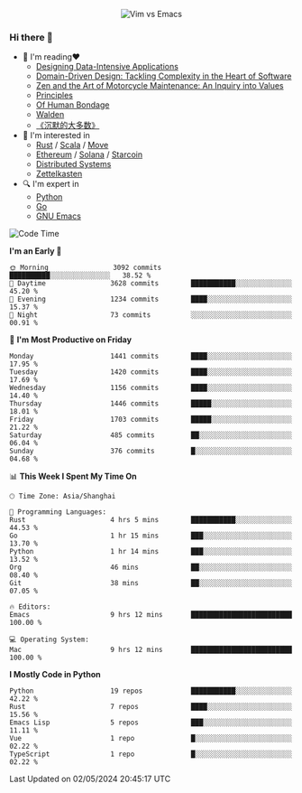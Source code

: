 <p align="center">
    <img src="https://gist.githubusercontent.com/coldnight/e696baffb094e71c96cb302118878eae/raw/40ea5053a6f66cc65f90f437e4173497da225958/banner.gif" alt="Vim vs Emacs" />
</p>

### Hi there 👋

- 📖 I'm reading❤️
    + [Designing Data-Intensive Applications](https://www.oreilly.com/library/view/designing-data-intensive-applications/9781491903063/)
    + [Domain-Driven Design: Tackling Complexity in the Heart of Software](https://www.dddcommunity.org/book/evans_2003/)
    + [Zen and the Art of Motorcycle Maintenance: An Inquiry into Values](https://en.wikipedia.org/wiki/Zen_and_the_Art_of_Motorcycle_Maintenance)
    + [Principles](https://www.principles.com/)
    + [Of Human Bondage](https://en.wikipedia.org/wiki/Of_Human_Bondage)
    + [Walden](https://en.wikipedia.org/wiki/Walden)
    + [《沉默的大多数》](https://en.wikipedia.org/wiki/Silent_majority)
- 🌱 I'm interested in
    + [Rust](https://www.rust-lang.org/) / [Scala](https://www.scala-lang.org/) / [Move](https://github.com/move-language/move/)
    + [Ethereum](https://ethereum.org/en/) / [Solana](https://solana.com/) / [Starcoin](https://github.com/starcoinorg/starcoin)
	+ [Distributed Systems](https://www.linuxzen.com/notes/topics/20200320174417_%E5%88%86%E5%B8%83%E5%BC%8F/)
	+ [Zettelkasten](https://www.linuxzen.com/notes/notes/20220120080920-slip_box/)
- 🔍 I'm expert in
    + [Python](https://www.python.org/)
    + [Go](https://go.dev/)
    + [GNU Emacs](https://www.gnu.org/software/emacs/)

<!--START_SECTION:waka-->
![Code Time](http://img.shields.io/badge/Code%20Time-2%2C854%20hrs%2056%20mins-blue)

**I'm an Early 🐤** 

```text
🌞 Morning                3092 commits        ██████████░░░░░░░░░░░░░░░   38.52 % 
🌆 Daytime                3628 commits        ███████████░░░░░░░░░░░░░░   45.20 % 
🌃 Evening                1234 commits        ████░░░░░░░░░░░░░░░░░░░░░   15.37 % 
🌙 Night                  73 commits          ░░░░░░░░░░░░░░░░░░░░░░░░░   00.91 % 
```
📅 **I'm Most Productive on Friday** 

```text
Monday                   1441 commits        ████░░░░░░░░░░░░░░░░░░░░░   17.95 % 
Tuesday                  1420 commits        ████░░░░░░░░░░░░░░░░░░░░░   17.69 % 
Wednesday                1156 commits        ████░░░░░░░░░░░░░░░░░░░░░   14.40 % 
Thursday                 1446 commits        █████░░░░░░░░░░░░░░░░░░░░   18.01 % 
Friday                   1703 commits        █████░░░░░░░░░░░░░░░░░░░░   21.22 % 
Saturday                 485 commits         ██░░░░░░░░░░░░░░░░░░░░░░░   06.04 % 
Sunday                   376 commits         █░░░░░░░░░░░░░░░░░░░░░░░░   04.68 % 
```


📊 **This Week I Spent My Time On** 

```text
🕑︎ Time Zone: Asia/Shanghai

💬 Programming Languages: 
Rust                     4 hrs 5 mins        ███████████░░░░░░░░░░░░░░   44.53 % 
Go                       1 hr 15 mins        ███░░░░░░░░░░░░░░░░░░░░░░   13.70 % 
Python                   1 hr 14 mins        ███░░░░░░░░░░░░░░░░░░░░░░   13.52 % 
Org                      46 mins             ██░░░░░░░░░░░░░░░░░░░░░░░   08.40 % 
Git                      38 mins             ██░░░░░░░░░░░░░░░░░░░░░░░   07.05 % 

🔥 Editors: 
Emacs                    9 hrs 12 mins       █████████████████████████   100.00 % 

💻 Operating System: 
Mac                      9 hrs 12 mins       █████████████████████████   100.00 % 
```

**I Mostly Code in Python** 

```text
Python                   19 repos            ███████████░░░░░░░░░░░░░░   42.22 % 
Rust                     7 repos             ████░░░░░░░░░░░░░░░░░░░░░   15.56 % 
Emacs Lisp               5 repos             ███░░░░░░░░░░░░░░░░░░░░░░   11.11 % 
Vue                      1 repo              █░░░░░░░░░░░░░░░░░░░░░░░░   02.22 % 
TypeScript               1 repo              █░░░░░░░░░░░░░░░░░░░░░░░░   02.22 % 
```




 Last Updated on 02/05/2024 20:45:17 UTC
<!--END_SECTION:waka-->
